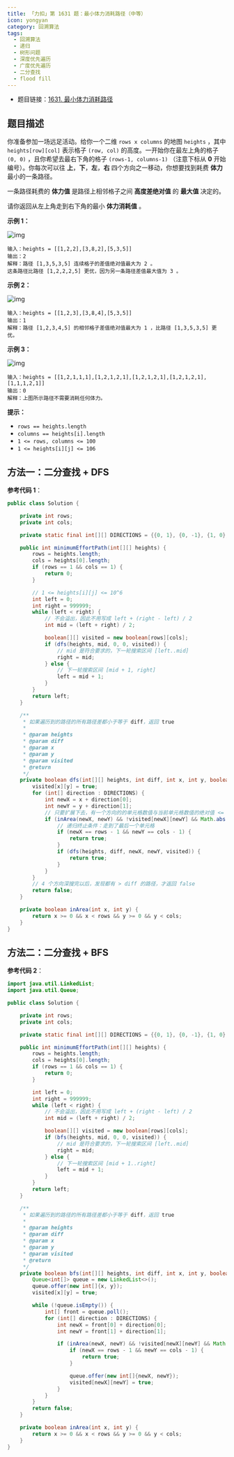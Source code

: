 ```yaml
---
title: 「力扣」第 1631 题：最小体力消耗路径（中等）
icon: yongyan
category: 回溯算法
tags:
  - 回溯算法
  - 递归
  - 树形问题
  - 深度优先遍历
  - 广度优先遍历
  - 二分查找
  - flood fill
---
```


+ 题目链接：[1631. 最小体力消耗路径](https://leetcode-cn.com/problems/path-with-minimum-effort/)

## 题目描述

你准备参加一场远足活动。给你一个二维 `rows x columns` 的地图 `heights` ，其中 `heights[row][col]` 表示格子 `(row, col)` 的高度。一开始你在最左上角的格子 `(0, 0)` ，且你希望去最右下角的格子 `(rows-1, columns-1)` （注意下标从 **0** 开始编号）。你每次可以往 **上**，**下**，**左**，**右** 四个方向之一移动，你想要找到耗费 **体力** 最小的一条路径。

一条路径耗费的 **体力值** 是路径上相邻格子之间 **高度差绝对值** 的 **最大值** 决定的。

请你返回从左上角走到右下角的最小 **体力消耗值** 。

**示例 1：**

![img](https://assets.leetcode-cn.com/aliyun-lc-upload/uploads/2020/10/25/ex1.png)

```
输入：heights = [[1,2,2],[3,8,2],[5,3,5]]
输出：2
解释：路径 [1,3,5,3,5] 连续格子的差值绝对值最大为 2 。
这条路径比路径 [1,2,2,2,5] 更优，因为另一条路径差值最大值为 3 。
```



**示例 2：**

![img](https://assets.leetcode-cn.com/aliyun-lc-upload/uploads/2020/10/25/ex2.png)

```
输入：heights = [[1,2,3],[3,8,4],[5,3,5]]
输出：1
解释：路径 [1,2,3,4,5] 的相邻格子差值绝对值最大为 1 ，比路径 [1,3,5,3,5] 更优。
```

**示例 3：**

![img](https://assets.leetcode-cn.com/aliyun-lc-upload/uploads/2020/10/25/ex3.png)

```
输入：heights = [[1,2,1,1,1],[1,2,1,2,1],[1,2,1,2,1],[1,2,1,2,1],[1,1,1,2,1]]
输出：0
解释：上图所示路径不需要消耗任何体力。
```

**提示：**

- `rows == heights.length`
- `columns == heights[i].length`
- `1 <= rows, columns <= 100`
- `1 <= heights[i][j] <= 106`

## 方法一：二分查找 + DFS

**参考代码 1**：

```java
public class Solution {

    private int rows;
    private int cols;

    private static final int[][] DIRECTIONS = {{0, 1}, {0, -1}, {1, 0}, {-1, 0}};

    public int minimumEffortPath(int[][] heights) {
        rows = heights.length;
        cols = heights[0].length;
        if (rows == 1 && cols == 1) {
            return 0;
        }

        // 1 <= heights[i][j] <= 10^6
        int left = 0;
        int right = 999999;
        while (left < right) {
            // 不会溢出，因此不用写成 left + (right - left) / 2
            int mid = (left + right) / 2;

            boolean[][] visited = new boolean[rows][cols];
            if (dfs(heights, mid, 0, 0, visited)) {
                // mid 是符合要求的，下一轮搜索区间 [left..mid]
                right = mid;
            } else {
                // 下一轮搜索区间 [mid + 1, right]
                left = mid + 1;
            }
        }
        return left;
    }

    /**
     * 如果遍历到的路径的所有路径差都小于等于 diff，返回 true
     *
     * @param heights
     * @param diff
     * @param x
     * @param y
     * @param visited
     * @return
     */
    private boolean dfs(int[][] heights, int diff, int x, int y, boolean[][] visited) {
        visited[x][y] = true;
        for (int[] direction : DIRECTIONS) {
            int newX = x + direction[0];
            int newY = y + direction[1];
            // 只要扩展下去，有一个方向的的单元格数值与当前单元格数值的绝对值 <= diff ，就继续深度优先遍历
            if (inArea(newX, newY) && !visited[newX][newY] && Math.abs(heights[newX][newY] - heights[x][y]) <= diff) {
                // 递归终止条件：走到了最后一个单元格
                if (newX == rows - 1 && newY == cols - 1) {
                    return true;
                }
                if (dfs(heights, diff, newX, newY, visited)) {
                    return true;
                }
            }
        }
        // 4 个方向深搜完以后，发现都有 > diff 的路径，才返回 false
        return false;
    }

    private boolean inArea(int x, int y) {
        return x >= 0 && x < rows && y >= 0 && y < cols;
    }
}
```

## 方法二：二分查找 + BFS

**参考代码 2**：

```java
import java.util.LinkedList;
import java.util.Queue;

public class Solution {

    private int rows;
    private int cols;

    private static final int[][] DIRECTIONS = {{0, 1}, {0, -1}, {1, 0}, {-1, 0}};

    public int minimumEffortPath(int[][] heights) {
        rows = heights.length;
        cols = heights[0].length;
        if (rows == 1 && cols == 1) {
            return 0;
        }

        int left = 0;
        int right = 999999;
        while (left < right) {
            // 不会溢出，因此不用写成 left + (right - left) / 2
            int mid = (left + right) / 2;

            boolean[][] visited = new boolean[rows][cols];
            if (bfs(heights, mid, 0, 0, visited)) {
                // mid 是符合要求的，下一轮搜索区间 [left..mid]
                right = mid;
            } else {
                // 下一轮搜索区间 [mid + 1..right]
                left = mid + 1;
            }
        }
        return left;
    }

    /**
     * 如果遍历到的路径的所有路径差都小于等于 diff，返回 true
     *
     * @param heights
     * @param diff
     * @param x
     * @param y
     * @param visited
     * @return
     */
    private boolean bfs(int[][] heights, int diff, int x, int y, boolean[][] visited) {
        Queue<int[]> queue = new LinkedList<>();
        queue.offer(new int[]{x, y});
        visited[x][y] = true;

        while (!queue.isEmpty()) {
            int[] front = queue.poll();
            for (int[] direction : DIRECTIONS) {
                int newX = front[0] + direction[0];
                int newY = front[1] + direction[1];

                if (inArea(newX, newY) && !visited[newX][newY] && Math.abs(heights[newX][newY] - heights[front[0]][front[1]]) <= diff) {
                    if (newX == rows - 1 && newY == cols - 1) {
                        return true;
                    }

                    queue.offer(new int[]{newX, newY});
                    visited[newX][newY] = true;
                }
            }
        }
        return false;
    }

    private boolean inArea(int x, int y) {
        return x >= 0 && x < rows && y >= 0 && y < cols;
    }
}
```

